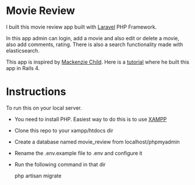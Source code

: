 # Movie Review

I built this movie review app built with [Laravel](https://laravel.com/) PHP Framework.

In this app admin can login, add a movie and also edit or delete a movie, also add comments, rating. There is also a search functionality made with elasticsearch.

This app is inspired by [Mackenzie Child](https://github.com/mackenziechild). Here is a [tutorial](https://www.youtube.com/watch?v=0DR5JLZ2Qgg) where he built this app in Rails 4.

# Instructions

To run this on your local server.
- You need to install PHP. Easiest way to do this is to use [XAMPP](https://www.apachefriends.org/index.html)
- Clone this repo to your xampp/htdocs dir
- Create a database named movie_review from localhost/phpmyadmin
- Rename the .env.example file to .env and configure it
- Run the following command in that dir

    php artisan migrate
